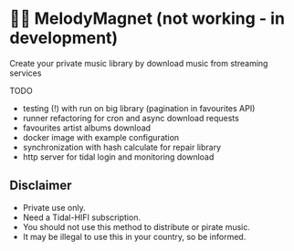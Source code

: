 # 🎵🧲 MelodyMagnet (not working - in development)

Create your private music library by download music from streaming services

TODO
- testing (!) with run on big library (pagination in favourites API)
- runner refactoring for cron and async download requests
- favourites artist albums download
- docker image with example configuration
- synchronization with hash calculate for repair library
- http server for tidal login and monitoring download

## Disclaimer
- Private use only.
- Need a Tidal-HIFI subscription.
- You should not use this method to distribute or pirate music.
- It may be illegal to use this in your country, so be informed.